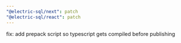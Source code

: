 ```yaml
---
"@electric-sql/next": patch
"@electric-sql/react": patch
---
```


fix: add prepack script so typescript gets compiled before publishing
